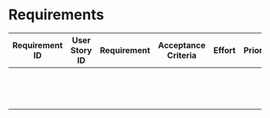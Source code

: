 # Requirements 

| Requirement ID | User Story ID | Requirement | Acceptance Criteria | Effort | Priority | Status |
|----------------|---------------|-------------|---------------------|--------|----------|--------|
|                |               |             |                     |        |          | Verified |
|                |               |             |                     |        |          | Verified |
|                |               |             |                     |        |          |        |
|                |               |             |                     |        |          |        |
|                |               |             |                     |        |          |        |
|                |               |             |                     |        |          |        |
|                |               |             |                     |        |          |        |
